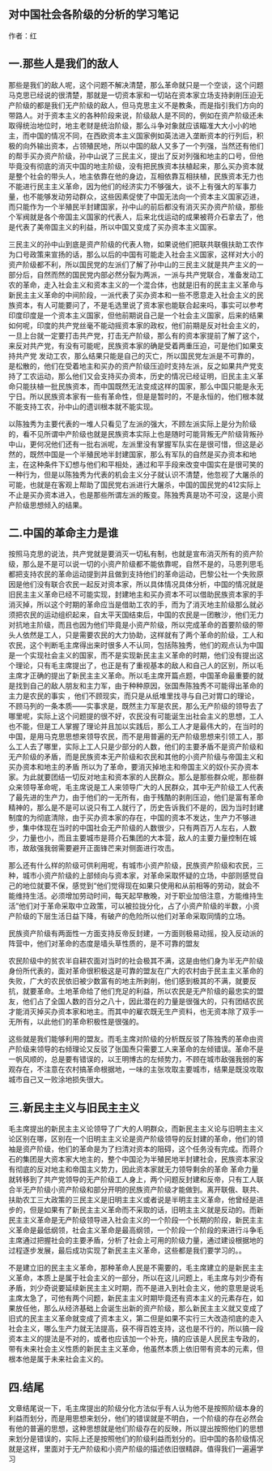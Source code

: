 ## 对中国社会各阶级的分析的学习笔记

作者：红

## 一.那些人是我们的敌人

那些是我们的敌人呢，这个问题不解决清楚，那么革命就只是一个空谈，这个问题马克思已经说的很清楚，那就是一切资本家和一切站在资本家立场支持剥削压迫无产阶级的都是我们无产阶级的敌人，但马克思主义不是教条，而是指引我们方向的带路人。对于资本主义的各种阶段来说，阶级敌人是不同的，例如在资产阶级还未取得统治地位时，地主老财是统治阶级，那么斗争对象就应该瞄准大大小小的地主，而中国的情况不同，在西欧资本主义国家例如英法进入垄断资本的行列后，积极的向外输出资本，占领殖民地，所以中国的敌人又多了一个列强，当然还有他们的帮手买办资产阶级，孙中山说了三民主义，提出了反对列强和地主的口号，但他毕竟没有彻底的消灭中国的地主阶级，没有把民族资本扶植起来，那么买办资本就是整个社会的带头人，地主依靠在他的身边，互相依靠互相扶植，民族资本无力也不能进行民主主义革命，因为他们的经济实力不够强大，谈不上有强大的军事力量，也不能够发动劳动群众，这些因素促使了中国无法向一个资本主义国家迈进，而只能作为一个半殖民半封建国家，孙中山的前后都没有消灭买办资产阶级，那些个军阀就是各个帝国主义国家的代表人，后来北伐运动的成果被蒋介石拿去了，他是代表了美帝国主义的利益，所以中国又变成了买办资本主义国家。

三民主义的孙中山到底是资产阶级的代表人物，如果说他们把联共联俄扶助工农作为口号政策来宣扬的话，那么以后的中国有可能走入社会主义国家，这样对大小的资产阶级都不利，所以国民党的左派们了解了孙中山的三民主义就是共产主义的一部分后，自然而然的国民党内部必然分裂为两派，一派与共产党联合，准备发动工农的革命，走入社会主义和资本主义的一个混合体，也就是旧有的民主主义革命与新民主主义革命的中间阶段，一派代表了买办资本和一些不愿意走入社会主义的民族资本，有人可能要问了，不是毛选里说了资本家也能联合起来吗，事实可以参考印度印度是一个资本主义国家，但他前期说自己是一个社会主义国家，后来的结果如何呢，印度的共产党丝毫不能动摇资本家的政权，他们前期是反对社会主义的，一旦上台就一定要打击共产党，打击无产阶级，那么有的资本家提前了解了这个，来反对共产党，有没有可能呢，民族资本家的确是受着两重压迫，可是他们如果支持共产党 发动工农，那么结果只能是自己的灭亡，所以国民党左派是不可靠的，是松散的，他们在受着地主和买办的资产阶级压迫时支持左派，反之如果共产党支持了工农运动，那么他们又会支持买办资本，历史的情况已经证明，旧民主主义革命只能扶植一批民族资本，而中国既然无法变成这样的国家，那么中国只能是永无宁日。所以民族资本家有一些有革命性，但是是暂时的，不是永恒的，他们根本就不能支持工农，孙中山的遗训根本就不能实现。

以陈独秀为主要代表的一堆人只看见了左派的强大，不顾左派实际上是分为阶级的，看不见所谓中产阶级也就是民族资本实际上也是随时可能背叛无产阶级背叛孙中山，更何况他们还有一批右派呢，左派里没有掌握军队实在是很可惜，但这是必然的，既然中国是一个半殖民地半封建国家，那么有军队的自然是买办资本和地主，在这种条件下幻想与他们和平相处，通过和平手段来改变中国实在是很可笑的一种行为，但是以陈独秀为代表的机会主义分子就认识不清楚，他忽视了大屠杀的可能，也就是在客观上帮助了国民党右派进行大屠杀，中国的国民党的412实际上不止是买办资本进入，也是那些所谓左派的叛变。陈独秀真是功不可没，这是小资产阶级思想倾入的结果。

## 二.中国的革命主力是谁

按照马克思的说法，共产党就是要消灭一切私有制，也就是宣布消灭所有的资产阶级，那么是不是可以说一切的小资产阶级都不能依靠呢，自然不是的，马恩列思毛都把支持农民的革命运动提到并且做到支持他们的革命运动，巴黎公社一个失败原因是他们没有联合农民一起反对资本家，所以具体情况具体分析，中国的情况就是旧民主主义革命已经不可能实现，封建地主和买办资本不可以借助民族资本家的手消灭掉，所以这个时期的革命应当是借助工农的手，而为了消灭地主阶级那么就必须把农民的运动组织起来，自太平天国结束后，中国的农民是一团散沙，他们无力对抗地主阶级，而且也因为他们毕竟是小资产阶级，所以完成革命的首要阶级的带头人依然是工人，只是需要农民的大力协助，这样就有了两个革命的阶级，工人和农民，这个判断毛主席得出来时很多人不认同，包括陈独秀，他们的观点认为中国是一个实现社会主义的国家，而不是实现新民主主义革命的时期，他们没有提出这个理论，只有毛主席提出了，也正是有了重视基本的敌人和自己人的区别，所以毛主席才正确的提出了新民主主义革命。所以毛主席开篇点题，中国革命最重要的就是找到自己的敌人朋友和主力军，由于种种原因，张国焘陈独秀不可能得出革命的主力是农民的事实 ，他们不顾现实，而只是从纸堆里找寻与自己对胃口的理论，不顾马列的一条本质——实事求是，既然主力军是农民，那么无产阶级的领导去了哪里呢，实际上这个问题提的很不好，农民没有可能诞生出社会主义的思想，工人也不能，但是工人掌握了理论并且加以实践后，那么工人才是最伟大的，在当时的中国，是用马克思思想来领导农民，而不是用普遍的无产阶级思想来引领工人，那么工人去了哪里，实际上工人只是少部分的人数，他们的主要矛盾不是资产阶级和无产阶级的矛盾，而是民族资本无产阶级和农民和其他的小资产阶级与帝国主义和买办资本和地主的矛盾 所以为了革命，要消灭掉地主和帝国主义的奴仆买办资本家。为此就要团结一切反对地主和资本家的人民群众。那么是那些群众呢，那些群众来领导革命呢，毛主席说是工人来领导广大的人民群众，其中无产阶级工人代表了最先进的生产力，由于他们的一无所有，由于残酷的剥削压迫，他们是富有革命精神的，那么是不是可以说只有工人就行了，历史告诉我们不是的，因为当时封建制度的为彻底清除，由于买办资本家的存在，中国的资本不发达，生产力不够进步，集中体现在当时的中国社会无产阶级的人数很少，只有两百万人左右，人数少，力量也小，而且主要城市是蒋介石集团的大本营，敌人的主要力量控制在城市，故敌强我弱需要避开正面锋芒来对侧面进行攻击。

那么还有什么样的阶级可供利用呢，有城市小资产阶级，民族资产阶级和农民，三种，城市小资产阶级的上部倾向与资本家，对革命采取怀疑的立场，中部则感觉自己的地位就要不保，感觉到“他们觉得现在如果只使用和从前相等的劳动，就会不能维持生活。必须增加劳动时间，每天起早散晚，对于职业加倍注意，方能维持生活”他们对于革命采取中立政策，可以被拉拢分化，占了小资产阶级的半数，小资产阶级的下层生活日益下降，有破产的危险所以他们对革命采取同情的立场。

民族资产阶级有两面性一方面支持反帝反封建，一方面则极易动摇，投入反动派的阵营中，他们对革命的态度是墙头草性质的，是不可靠的盟友

农民阶级中的贫农半自耕农面对当时的社会极其不满，这是由他们身为半无产阶级身份所代表的，面对革命很积极这是可靠的盟友在广大的农村由于民主主义革命的失败，广大的农民依旧被少数富有的地主所剥削，他们感到极其的不满，就要反抗，就要革命。土地革命给了他们充足的利益，所以农民是无产阶级的最忠实的盟友，他们占了全国人数的百分之八十，因此潜在的力量是很强大的，只有团结农民才能消灭掉买办资本家和地主。而其中的雇农既无生产资料，也无资本除了双手一无所有，以此他们的革命积极性是很强的。

这些就是我们能够利用的盟友。而毛主席对阶级的分析既反驳了陈独秀的革命由资产阶级来领导的右倾理论又反驳了张国焘只需要工人来革命的左倾错误。革命不是一帆风顺的，总是要有错误的，以王明博古的左倾势力，不顾在城市敌强我弱的客观存在，不注意在农村搞革命根据地，一味的主张攻取主要城市，结果是既没攻取城市自己又一败涂地损失很大。

## 三.新民主主义与旧民主主义

毛主席提出的新民主主义论领导了广大的人明群众，而新民主主义论与旧明主主义论区别在哪，区别在一个旧明主主义论是资产阶级领导的反封建的革命，他们的领袖是资产阶级，他们的革命是为了扫清对资本的阻碍，这个任务没有完成。而蒋介石的集团是大资本家大地主的，整个中国沦为半殖民地半封建社会，民族资本家没有彻底的反对地主和帝国主义势力，因此资本家就无力领导剩余的革命 革命力量就转移到了共产党领导的无产阶级工人身上，两个问题反封建和反帝，只有工人联合半无产阶级小资产阶级和部分开明的民族资产阶级才能做到。离开联俄、联共、扶助农工三大政策的三民主义是旧明主主义或者说是半明主主义革命，他曾经是进步的，但是如果有了新民主主义革命而不采取的话，旧明主主义就是反动的。而新民主主义革命是无产阶级领导进入社会主义的一个阶段一个长期的阶段，新民主主义革命是最低纲领，社会主义革命是最高纲领，一个阶段一个阶段的来进行斗争毛主席通过把握社会的主要矛盾，分析了社会上可用的阶级力量，通过建设根据地的过程逐步发展，最后成功实现了新民主主义革命，这些都是我们要学习的。。

不是建立旧的民主主义革命，那种革命人民是不需要的，毛主席建立的是新民主主义革命，本质上是属于社会主义的一部分，所以在这儿问题上，毛主席与刘少奇有矛盾，刘少奇说要延续新民主主义时期，而不是进入到社会主义，他的意思是说毛主席太急了，可他有两个问题，新民主主义时期毕竟还有资本主义的元素存在，如果放任他，那么从经济基础上会诞生出新的资产阶级，那么新民主主义就又变成了旧式的民主主义革命就变成了资本主义，第二但是如果不实行三大改造彻底的走入社会主义，哪么生产力就无法提高，获不得百姓支持，这也是不行的，所以搞一段资本主义的提法是不对的，或者也应该加一个补充，搞的应该是人民民主专政的，带有未来社会主义性质的新民主主义革命，他虽然本质上依旧带有资本的元素，但根本他是属于未来社会主义的。

## 四.结尾

文章结尾说一下，毛主席提出的阶级分化方法似乎有人认为他不是按照阶级本身的利益而划分，而是用思想来划分，他们的错误就是不明白，一个阶级的存在必然会有他的普遍的思想，这种思想就是他们阶级存在的反映，所以提出按照他们的思想来划分是错误的，实际上还是按照他们的阶级利益而划分的。旧中国的各阶级情况就是这样，里面对于无产阶级和小资产阶级的描述依旧很精辟。值得我们一遍遍学习
